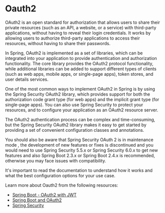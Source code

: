# Oauth2

OAuth2 is an open standard for authorization that allows users to share their private resources (such as an API, a website, or a service) with third-party applications, without having to reveal their login credentials. It works by allowing users to authorize third-party applications to access their resources, without having to share their passwords.

In Spring, OAuth2 is implemented as a set of libraries, which can be integrated into your application to provide authentication and authorization functionality. The core library provides the OAuth2 protocol functionality, while additional libraries can be added to support different types of clients (such as web apps, mobile apps, or single-page apps), token stores, and user details services.

One of the most common ways to implement OAuth2 in Spring is by using the Spring Security OAuth2 library, which provides support for both the authorization code grant type (for web apps) and the implicit grant type (for single-page apps). You can also use Spring Security to protect your resources, and to configure your application as an OAuth2 resource server.

The OAuth2 authentication process can be complex and time-consuming, but the Spring Security OAuth2 library makes it easy to get started by providing a set of convenient configuration classes and annotations.

You should also be aware that Spring Security OAuth 2 is in maintenance mode , the development of new features or fixes is discontinued and you would need to use Spring Security 5.5.x or Spring Security 6.0.x to get new features and also Spring Boot 2.3.x or Spring Boot 2.4.x is recommended, otherwise you may face issues with compatibility.

It's important to read the documentation to understand how it works and what the best configuration options for your use case.


Learn more about Oauth2 from the following resources:

- [Spring Boot - OAuth2 with JWT](https://www.tutorialspoint.com/spring_boot/spring_boot_oauth2_with_jwt.htm#:~:text=OAuth2%20is%20an%20authorization%20framework,Client%20ID%20and%20Client%20secret.)
- [Spring Boot and OAuth2](https://spring.io/guides/tutorials/spring-boot-oauth2/)
- [Spring Security](https://www.tutorialspoint.com/spring_security/spring_security_with_oauth2.htm)